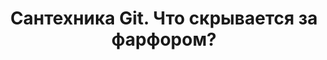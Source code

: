 ---
title: Сантехника Git. Что скрывается за фарфором?
description: Внутреннее устройство и механизмы работы Git
nav_icon:
  vendor: bs
  name: tools
---